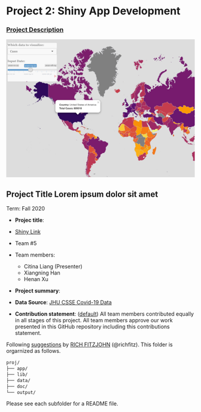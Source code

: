# Project 2: Shiny App Development

### [Project Description](doc/project2_desc.md)

![screenshot](doc/figs/map.jpg)


## Project Title Lorem ipsum dolor sit amet
Term: Fall 2020

+ **Projec title**:
+ [Shiny Link](XXX)
+ Team #5 
+ Team members:
	+ Citina Liang (Presenter)
	+ Xiangning Han
	+ Henan Xu

+ **Project summary**: 

+ **Data Source**: [JHU CSSE Covid-19 Data](https://github.com/CSSEGISandData/COVID-19/tree/master/csse_covid_19_data) 

+ **Contribution statement**: ([default](doc/a_note_on_contributions.md)) All team members contributed equally in all stages of this project. All team members approve our work presented in this GitHub repository including this contributions statement. 

Following [suggestions](http://nicercode.github.io/blog/2013-04-05-projects/) by [RICH FITZJOHN](http://nicercode.github.io/about/#Team) (@richfitz). This folder is orgarnized as follows.

```
proj/
├── app/
├── lib/
├── data/
├── doc/
└── output/
```

Please see each subfolder for a README file.


